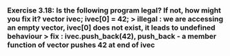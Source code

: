 ### Exercise 3.18: Is the following program legal? If not, how might you fix it?     vector<int> ivec;               ivec[0] = 42;          >   illegal : we are accessing an empty vector, ivec[0] does not exist, it leads to undefined behaviour      >   fix :   ivec.push_back(42), push_back - a member function of vector pushes 42 at end of ivec      